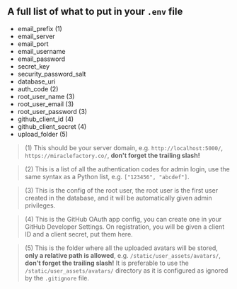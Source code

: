 ## A full list of what to put in your `.env` file

* email_prefix (1)
* email_server
* email_port
* email_username
* email_password
* secret_key
* security_password_salt
* database_uri
* auth_code (2)
* root_user_name (3)
* root_user_email (3)
* root_user_password (3)
* github_client_id (4)
* github_client_secret (4)
* upload_folder (5)


> (1) This should be your server domain, e.g. `http://localhost:5000/`, `https://miraclefactory.co/`, **don't forget the trailing slash!**

> (2) This is a list of all the authentication codes for admin login, use the same syntax as a Python list, e.g. `["123456", "abcdef"]`.

> (3) This is the config of the root user, the root user is the first user created in the database, and it will be automatically given admin privileges.

> (4) This is the GitHub OAuth app config, you can create one in your GitHub Developer Settings. On registration, you will be given a client ID and a client secret, put them here.

> (5) This is the folder where all the uploaded avatars will be stored, **only a relative path is allowed**, e.g. `/static/user_assets/avatars/`, **don't forget the trailing slash!** It is preferable to use the `/static/user_assets/avatars/` directory as it is configured as ignored by the `.gitignore` file.
